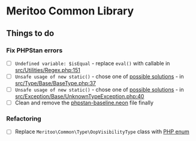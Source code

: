 # Meritoo Common Library

## Things to do

### Fix PHPStan errors

- [ ] `Undefined variable: $isEqual` - replace `eval()` with callable
  in [src/Utilities/Regex.php:151](./src/Utilities/Regex.php)
- [ ] `Unsafe usage of new static()` - chose one
  of [possible solutions](https://phpstan.org/blog/solving-phpstan-error-unsafe-usage-of-new-static) -
  in [src/Type/Base/BaseType.php:37](./src/Type/Base/BaseType.php)
- [ ] `Unsafe usage of new static()` - chose one
  of [possible solutions](https://phpstan.org/blog/solving-phpstan-error-unsafe-usage-of-new-static) -
  in [src/Exception/Base/UnknownTypeException.php:40](./src/Exception/Base/UnknownTypeException.php)
- [ ] Clean and remove the [phpstan-baseline.neon](phpstan-baseline.neon) file finally

### Refactoring

- [ ] Replace `Meritoo\Common\Type\OopVisibilityType` class
  with [PHP enum](https://www.php.net/manual/en/language.types.enumerations.php)
